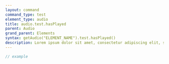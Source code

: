 ```yaml
---
layout: command
command_type: test
element_type: audio
title: audio.test.hasPlayed
parent: Audio
grand_parent: Elements
syntax: getAudio("ELEMENT_NAME").test.hasPlayed()
description: Lorem ipsum dolor sit amet, consectetur adipiscing elit, sed do eiusmod tempor incididunt ut labore et dolore magna aliqua. Ut enim ad minim veniam, quis nostrud exercitation ullamco laboris nisi ut aliquip ex ea commodo consequat.
---
```


```javascript
// example
```
